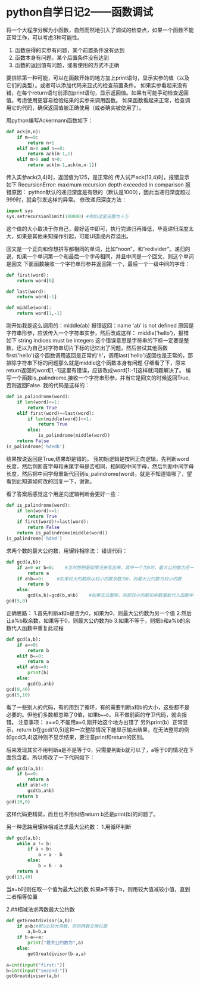 # python自学日记2——函数调试

将一个大程序分解为小函数，自然而然地引入了调试的检查点，如果一个函数不能正常工作，可以考虑3种可能性。

1. 函数获得的实参有问题，某个前置条件没有达到
2. 函数本身有问题，某个后置条件没有达到
3. 函数的返回值有问题，或者使用的方式不正确

要排除第一种可能，可以在函数开始的地方加上print语句，显示实参的值（以及它们的类型）。或者可以添加代码来显式的检查前置条件。
如果实参看起来没有错，在每个return语句前添加print语句，显示返回值。如果有可能手动检查返回值。考虑使用更容易检验结果的实参来调用函数。
如果函数看起来正常，检查调用它的代码，确保返回值被正确使用（或者确实被使用了）。

用python编写Ackermann函数如下：

```python
def ack(m,n):
    if m==0:
        return n+1
    elif m>0 and n==0:
        return ack(m-1,1)
    elif m>0 and n>0:
        return ack(m-1,ack(m,n-1))
```

传入实参ack(3,4)时，返回值为125，是正常的
传入试产ack(13,4)时，报错显示如下
RecursionError: maximum recursion depth exceeded in comparison
报错原因：
python默认的递归深度是有限的（默认是1000），因此当递归深度超过999时，就会引发这样的异常。
修改递归深度方法：

```python
import sys
sys.setrecursionlimit(100000) #例如这里设置为十万
```

这个值的大小取决于你自己，最好适中即可，执行完递归再降低，毕竟递归深度太大，如果是其他未知操作引起，可能UI造成内存溢出。

回文是一个正向和你想拼写都相同的单词，比如“noon”，和“redivider”。递归的说，如果一个单词第一个和最后一个字母相同，并且中间是一个回文，则这个单词是回文
下面函数接收一个字符串形参并返回第一个，最后一个一级中间的字母：

```python
def first(word):
    return word[0]

def last(word):
    return word[-1]

def middle(word):
    return word[1,-1]
```

刚开始我是这么调用的：middle(ab)
报错返回：name 'ab' is not defined
原因是字符串形参，应该传入一个字符串实参，然后改成这样：
middle('hello')，报错如下
string indices must be integers
这个错误意思是字符串的下标一定要是整数，还以为自己对字符串切片下标的记忆出了问题，然后尝试其他函数
first('hello')这个函数调用返回是正常的'h'，调用last('hello')返回也是正常的，那排除字符串下标的问题那么就是middle这个函数本身有问题
仔细看了下，原来return返回的word[1,-1]这里有错误，应该改成word[1:-1]这样就问题解决了。
编写一个函数is_palindrome,接收一个字符串形参，并当它是回文的时候返回True,否则返回False.
我的代码是这样的：

```python
def is_palindrome(word):
    if len(word)<=1:
        return True
    elif first(word)==last(word):
        if len(middle(word))<=1:
            return True
        else:
            is_palindrome(middle(word))
    return False
is_palindrome('hdedh')
```

结果按说返回是True,结果却是错的。
我初始逻辑是按照正向逻辑，先判断word长度，然后判断首字母和末尾字母是否相同，相同取中间字母，然后判断中间字母长度，然后把中间字母重新代回到is_palindrome(word)，就是不知道错哪了，望看到此知道如何改的回复一下，谢谢。

看了答案后感觉这个用逆向逻辑判断会更好一些：

```python
def is_palindrome(word):
    if len(word)<=1:
        return True
    if first(word)!=last(word):
        return False
    return is_palindrome(middle(word))
is_palindrome('hded')
```

求两个数的最大公约数，用辗转相除法：
错误代码：

```python
def gcd(a,b):
    if a=0 or b=0:    #当时想把基础情况先写出来，其中一个为0时，最大公约数为另一个值
        return a
    if a%b==0:     #如果较大的数除以较小的数余数为0，则最大公约数为较小的数
        return b
    else:
        gcd(a,b)=gcd(b,a%b)    #如果无法整除，则把较小的数和余数重新代入函数中
gcd(5,0)
```

正确思路：
1.首先判断a和b是否为0，如果为0，则最大公约数为另一个值
2.然后让a%b取余数，如果等于0，则最大公约数为b
3.如果不等于，则把b和a%b的余数代入函数中重复此过程

```python
def gcd(a,b):
    if a==0:
        return b
    elif b==0:
        return a
    elif a%b==0:
        print(b)
    else:
        gcd(b,a%b)
gcd(0,40)
gcd(5,10)
```

看了一些别人的代码，有的用到了循环，有的需要判断a和b的大小，这些都不是必要的。但他们多数都忽略了0值，如果`b==0`，且不做前面的守卫代码，就会报错。
注意事项：
a==0,不能用a=0,刚开始这个地方出错了
另外print(b）正常显示，return b在gcd(10,5)这种一次整除情况下能显示输出结果，在无法整除的例如gcd(3,4)这种则不显示结果，要注意print和return的区别。

后来发现其实不用判断a是不是等于0，只需要判断b就可以了，a等于0的情况在下面包含着。所以修改了一下代码如下：

```python
def gcd1(a,b):
    if b==0:
        return a
    elif a%b!=0:
        gcd(b,a%b)
    return b
gcd(10,0)
```

这样代码更精简，而且也不用纠结return b还是print(b)的问题了。



另一种思路用辗转相减法求最大公约数：
1.用循环判断

```python
def gcd(a,b):
    while a != b:
        if a > b:
            a = a - b
        else:
            b = b - a
    return a
gcd(13,40)
```

当a=b时则任取一个值为最大公约数
如果a不等于b，则用较大值减较小值，直到二者相等位置

2.##相减法求两数最大公约数

```python
def getGreatdivisor(a,b):
    if a>b:#默认b较大得数，否则两数交换位置
        a,b=b,a
    if b-a==a:
        print("最大公约数为",a)
    else:
        getGreatdivisor(b-a,a)
        
a=int(input("first:"))
b=int(input("second:"))
getGreatdivisor(a,b)
```

